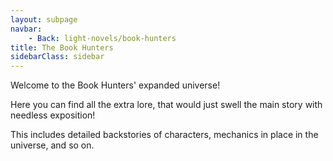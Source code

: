 ```yaml
---
layout: subpage
navbar:
    - Back: light-novels/book-hunters
title: The Book Hunters
sidebarClass: sidebar
---
```


Welcome to the Book Hunters' expanded universe!

Here you can find all the extra lore, that would just swell the main story with needless exposition!

This includes detailed backstories of characters, mechanics in place in the universe, and so on.
